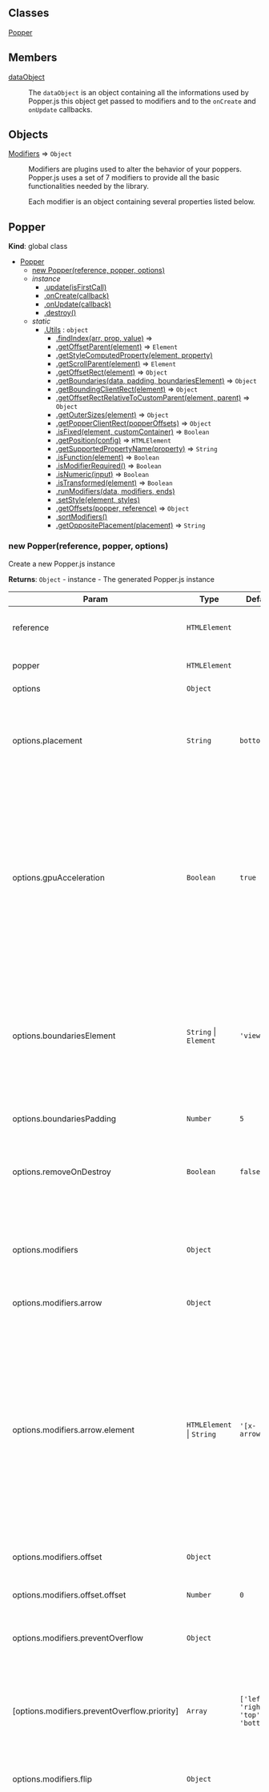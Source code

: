 ## Classes

<dl>
<dt><a href="#Popper">Popper</a></dt>
<dd></dd>
</dl>

## Members

<dl>
<dt><a href="#dataObject">dataObject</a></dt>
<dd><p>The <code>dataObject</code> is an object containing all the informations used by Popper.js
this object get passed to modifiers and to the <code>onCreate</code> and <code>onUpdate</code> callbacks.</p>
</dd>
</dl>

## Objects

<dl>
<dt><a href="#Modifiers">Modifiers</a> ⇒ <code>Object</code></dt>
<dd><p>Modifiers are plugins used to alter the behavior of your poppers.
Popper.js uses a set of 7 modifiers to provide all the basic functionalities
needed by the library.</p>
<p>Each modifier is an object containing several properties listed below.</p>
</dd>
</dl>

<a name="Popper"></a>

## Popper
**Kind**: global class  

* [Popper](#Popper)
    * [new Popper(reference, popper, options)](#new_Popper_new)
    * _instance_
        * [.update(isFirstCall)](#Popper+update)
        * [.onCreate(callback)](#Popper+onCreate)
        * [.onUpdate(callback)](#Popper+onUpdate)
        * [.destroy()](#Popper+destroy)
    * _static_
        * [.Utils](#Popper.Utils) : <code>object</code>
            * [.findIndex(arr, prop, value)](#Popper.Utils.findIndex) ⇒
            * [.getOffsetParent(element)](#Popper.Utils.getOffsetParent) ⇒ <code>Element</code>
            * [.getStyleComputedProperty(element, property)](#Popper.Utils.getStyleComputedProperty)
            * [.getScrollParent(element)](#Popper.Utils.getScrollParent) ⇒ <code>Element</code>
            * [.getOffsetRect(element)](#Popper.Utils.getOffsetRect) ⇒ <code>Object</code>
            * [.getBoundaries(data, padding, boundariesElement)](#Popper.Utils.getBoundaries) ⇒ <code>Object</code>
            * [.getBoundingClientRect(element)](#Popper.Utils.getBoundingClientRect) ⇒ <code>Object</code>
            * [.getOffsetRectRelativeToCustomParent(element, parent)](#Popper.Utils.getOffsetRectRelativeToCustomParent) ⇒ <code>Object</code>
            * [.getOuterSizes(element)](#Popper.Utils.getOuterSizes) ⇒ <code>Object</code>
            * [.getPopperClientRect(popperOffsets)](#Popper.Utils.getPopperClientRect) ⇒ <code>Object</code>
            * [.isFixed(element, customContainer)](#Popper.Utils.isFixed) ⇒ <code>Boolean</code>
            * [.getPosition(config)](#Popper.Utils.getPosition) ⇒ <code>HTMLElement</code>
            * [.getSupportedPropertyName(property)](#Popper.Utils.getSupportedPropertyName) ⇒ <code>String</code>
            * [.isFunction(element)](#Popper.Utils.isFunction) ⇒ <code>Boolean</code>
            * [.isModifierRequired()](#Popper.Utils.isModifierRequired) ⇒ <code>Boolean</code>
            * [.isNumeric(input)](#Popper.Utils.isNumeric) ⇒ <code>Boolean</code>
            * [.isTransformed(element)](#Popper.Utils.isTransformed) ⇒ <code>Boolean</code>
            * [.runModifiers(data, modifiers, ends)](#Popper.Utils.runModifiers)
            * [.setStyle(element, styles)](#Popper.Utils.setStyle)
            * [.getOffsets(popper, reference)](#Popper.Utils.getOffsets) ⇒ <code>Object</code>
            * [.sortModifiers()](#Popper.Utils.sortModifiers)
            * [.getOppositePlacement(placement)](#Popper.Utils.getOppositePlacement) ⇒ <code>String</code>

<a name="new_Popper_new"></a>

### new Popper(reference, popper, options)
Create a new Popper.js instance

**Returns**: <code>Object</code> - instance - The generated Popper.js instance  

| Param | Type | Default | Description |
| --- | --- | --- | --- |
| reference | <code>HTMLElement</code> |  | The reference element used to position the popper |
| popper | <code>HTMLElement</code> |  | The HTML element used as popper. |
| options | <code>Object</code> |  |  |
| options.placement | <code>String</code> | <code>bottom</code> | Placement of the popper accepted values: `top(-start, -end), right(-start, -end), bottom(-start, -right),      left(-start, -end)` |
| options.gpuAcceleration | <code>Boolean</code> | <code>true</code> | When this property is set to true, the popper position will be applied using CSS3 translate3d, allowing the      browser to use the GPU to accelerate the rendering.      If set to false, the popper will be placed using `top` and `left` properties, not using the GPU. |
| options.boundariesElement | <code>String</code> &#124; <code>Element</code> | <code>&#x27;viewport&#x27;</code> | The element which will define the boundaries of the popper position, the popper will never be placed outside      of the defined boundaries (except if `keepTogether` is enabled) |
| options.boundariesPadding | <code>Number</code> | <code>5</code> | Additional padding for the boundaries |
| options.removeOnDestroy | <code>Boolean</code> | <code>false</code> | Set to true if you want to automatically remove the popper when you call the `destroy` method. |
| options.modifiers | <code>Object</code> |  | List of functions used to modify the data before they are applied to the popper (see source code for default values) |
| options.modifiers.arrow | <code>Object</code> |  | Arrow modifier configuration |
| options.modifiers.arrow.element | <code>HTMLElement</code> &#124; <code>String</code> | <code>&#x27;[x-arrow]&#x27;</code> | The DOM Node used as arrow for the popper, or a CSS selector used to get the DOM node. It must be child of      its parent Popper. Popper.js will apply to the given element the style required to align the arrow with its      reference element.      By default, it will look for a child node of the popper with the `x-arrow` attribute. |
| options.modifiers.offset | <code>Object</code> |  | Offset modifier configuration |
| options.modifiers.offset.offset | <code>Number</code> | <code>0</code> | Amount of pixels the popper will be shifted (can be negative). |
| options.modifiers.preventOverflow | <code>Object</code> |  | PreventOverflow modifier configuration |
| [options.modifiers.preventOverflow.priority] | <code>Array</code> | <code>[&#x27;left&#x27;, &#x27;right&#x27;, &#x27;top&#x27;, &#x27;bottom&#x27;]</code> | Priority used when Popper.js tries to avoid overflows from the boundaries, they will be checked in order,      this means that the last one will never overflow |
| options.modifiers.flip | <code>Object</code> |  | Flip modifier configuration |
| options.modifiers.flip.behavior | <code>String</code> &#124; <code>Array</code> | <code>&#x27;flip&#x27;</code> | The behavior used by the `flip` modifier to change the placement of the popper when the latter is trying to      overlap its reference element. Defining `flip` as value, the placement will be flipped on      its axis (`right - left`, `top - bottom`).      You can even pass an array of placements (eg: `['right', 'left', 'top']` ) to manually specify      how alter the placement when a flip is needed. (eg. in the above example, it would first flip from right to left,      then, if even in its new placement, the popper is overlapping its reference element, it will be moved to top) |

<a name="Popper+update"></a>

### popper.update(isFirstCall)
Updates the position of the popper, computing the new offsets and applying the new style

**Kind**: instance method of <code>[Popper](#Popper)</code>  

| Param | Type | Description |
| --- | --- | --- |
| isFirstCall | <code>Boolean</code> | When true, the onCreate callback is called, otherwise it calls the onUpdate callback |

<a name="Popper+onCreate"></a>

### popper.onCreate(callback)
If a function is passed, it will be executed after the initialization of popper with as first argument the Popper instance.

**Kind**: instance method of <code>[Popper](#Popper)</code>  

| Param | Type |
| --- | --- |
| callback | <code>[createCallback](#createCallback)</code> | 

<a name="Popper+onUpdate"></a>

### popper.onUpdate(callback)
If a function is passed, it will be executed after each update of popper with as first argument the set of coordinates and informations
used to style popper and its arrow.
NOTE: it doesn't get fired on the first call of the `Popper.update()` method inside the `Popper` constructor!

**Kind**: instance method of <code>[Popper](#Popper)</code>  

| Param | Type |
| --- | --- |
| callback | <code>[updateCallback](#updateCallback)</code> | 

<a name="Popper+destroy"></a>

### popper.destroy()
Destroy the popper

**Kind**: instance method of <code>[Popper](#Popper)</code>  
<a name="Popper.Utils"></a>

### Popper.Utils : <code>object</code>
**Kind**: static namespace of <code>[Popper](#Popper)</code>  

* [.Utils](#Popper.Utils) : <code>object</code>
    * [.findIndex(arr, prop, value)](#Popper.Utils.findIndex) ⇒
    * [.getOffsetParent(element)](#Popper.Utils.getOffsetParent) ⇒ <code>Element</code>
    * [.getStyleComputedProperty(element, property)](#Popper.Utils.getStyleComputedProperty)
    * [.getScrollParent(element)](#Popper.Utils.getScrollParent) ⇒ <code>Element</code>
    * [.getOffsetRect(element)](#Popper.Utils.getOffsetRect) ⇒ <code>Object</code>
    * [.getBoundaries(data, padding, boundariesElement)](#Popper.Utils.getBoundaries) ⇒ <code>Object</code>
    * [.getBoundingClientRect(element)](#Popper.Utils.getBoundingClientRect) ⇒ <code>Object</code>
    * [.getOffsetRectRelativeToCustomParent(element, parent)](#Popper.Utils.getOffsetRectRelativeToCustomParent) ⇒ <code>Object</code>
    * [.getOuterSizes(element)](#Popper.Utils.getOuterSizes) ⇒ <code>Object</code>
    * [.getPopperClientRect(popperOffsets)](#Popper.Utils.getPopperClientRect) ⇒ <code>Object</code>
    * [.isFixed(element, customContainer)](#Popper.Utils.isFixed) ⇒ <code>Boolean</code>
    * [.getPosition(config)](#Popper.Utils.getPosition) ⇒ <code>HTMLElement</code>
    * [.getSupportedPropertyName(property)](#Popper.Utils.getSupportedPropertyName) ⇒ <code>String</code>
    * [.isFunction(element)](#Popper.Utils.isFunction) ⇒ <code>Boolean</code>
    * [.isModifierRequired()](#Popper.Utils.isModifierRequired) ⇒ <code>Boolean</code>
    * [.isNumeric(input)](#Popper.Utils.isNumeric) ⇒ <code>Boolean</code>
    * [.isTransformed(element)](#Popper.Utils.isTransformed) ⇒ <code>Boolean</code>
    * [.runModifiers(data, modifiers, ends)](#Popper.Utils.runModifiers)
    * [.setStyle(element, styles)](#Popper.Utils.setStyle)
    * [.getOffsets(popper, reference)](#Popper.Utils.getOffsets) ⇒ <code>Object</code>
    * [.sortModifiers()](#Popper.Utils.sortModifiers)
    * [.getOppositePlacement(placement)](#Popper.Utils.getOppositePlacement) ⇒ <code>String</code>

<a name="Popper.Utils.findIndex"></a>

#### Utils.findIndex(arr, prop, value) ⇒
Return the index of the matching object

**Kind**: static method of <code>[Utils](#Popper.Utils)</code>  
**Returns**: index or -1  

| Param | Type |
| --- | --- |
| arr | <code>Array</code> | 
| prop |  | 
| value |  | 

<a name="Popper.Utils.getOffsetParent"></a>

#### Utils.getOffsetParent(element) ⇒ <code>Element</code>
Returns the offset parent of the given element

**Kind**: static method of <code>[Utils](#Popper.Utils)</code>  
**Returns**: <code>Element</code> - offset parent  

| Param | Type |
| --- | --- |
| element | <code>Element</code> | 

<a name="Popper.Utils.getStyleComputedProperty"></a>

#### Utils.getStyleComputedProperty(element, property)
Get CSS computed property of the given element

**Kind**: static method of <code>[Utils](#Popper.Utils)</code>  

| Param | Type |
| --- | --- |
| element | <code>Eement</code> | 
| property | <code>String</code> | 

<a name="Popper.Utils.getScrollParent"></a>

#### Utils.getScrollParent(element) ⇒ <code>Element</code>
Returns the scrolling parent of the given element

**Kind**: static method of <code>[Utils](#Popper.Utils)</code>  
**Returns**: <code>Element</code> - offset parent  

| Param | Type |
| --- | --- |
| element | <code>Element</code> | 

<a name="Popper.Utils.getOffsetRect"></a>

#### Utils.getOffsetRect(element) ⇒ <code>Object</code>
Get the position of the given element, relative to its offset parent

**Kind**: static method of <code>[Utils](#Popper.Utils)</code>  
**Returns**: <code>Object</code> - position - Coordinates of the element and its `scrollTop`  

| Param | Type |
| --- | --- |
| element | <code>Element</code> | 

<a name="Popper.Utils.getBoundaries"></a>

#### Utils.getBoundaries(data, padding, boundariesElement) ⇒ <code>Object</code>
Computed the boundaries limits and return them

**Kind**: static method of <code>[Utils](#Popper.Utils)</code>  
**Returns**: <code>Object</code> - Coordinates of the boundaries  

| Param | Type | Description |
| --- | --- | --- |
| data | <code>Object</code> | Object containing the property "offsets" generated by `_getOffsets` |
| padding | <code>Number</code> | Boundaries padding |
| boundariesElement | <code>Element</code> | Element used to define the boundaries |

<a name="Popper.Utils.getBoundingClientRect"></a>

#### Utils.getBoundingClientRect(element) ⇒ <code>Object</code>
Get bounding client rect of given element

**Kind**: static method of <code>[Utils](#Popper.Utils)</code>  
**Returns**: <code>Object</code> - client rect  

| Param | Type |
| --- | --- |
| element | <code>HTMLElement</code> | 

<a name="Popper.Utils.getOffsetRectRelativeToCustomParent"></a>

#### Utils.getOffsetRectRelativeToCustomParent(element, parent) ⇒ <code>Object</code>
Given an element and one of its parents, return the offset

**Kind**: static method of <code>[Utils](#Popper.Utils)</code>  
**Returns**: <code>Object</code> - rect  

| Param | Type |
| --- | --- |
| element | <code>HTMLElement</code> | 
| parent | <code>HTMLElement</code> | 

<a name="Popper.Utils.getOuterSizes"></a>

#### Utils.getOuterSizes(element) ⇒ <code>Object</code>
Get the outer sizes of the given element (offset size + margins)

**Kind**: static method of <code>[Utils](#Popper.Utils)</code>  
**Returns**: <code>Object</code> - object containing width and height properties  

| Param | Type |
| --- | --- |
| element | <code>Element</code> | 

<a name="Popper.Utils.getPopperClientRect"></a>

#### Utils.getPopperClientRect(popperOffsets) ⇒ <code>Object</code>
Given the popper offsets, generate an output similar to getBoundingClientRect

**Kind**: static method of <code>[Utils](#Popper.Utils)</code>  
**Returns**: <code>Object</code> - ClientRect like output  

| Param | Type |
| --- | --- |
| popperOffsets | <code>Object</code> | 

<a name="Popper.Utils.isFixed"></a>

#### Utils.isFixed(element, customContainer) ⇒ <code>Boolean</code>
Check if the given element is fixed or is inside a fixed parent

**Kind**: static method of <code>[Utils](#Popper.Utils)</code>  
**Returns**: <code>Boolean</code> - answer to "isFixed?"  

| Param | Type |
| --- | --- |
| element | <code>Element</code> | 
| customContainer | <code>Element</code> | 

<a name="Popper.Utils.getPosition"></a>

#### Utils.getPosition(config) ⇒ <code>HTMLElement</code>
Helper used to get the position which will be applied to the popper

**Kind**: static method of <code>[Utils](#Popper.Utils)</code>  
**Returns**: <code>HTMLElement</code> - reference element  

| Param | Type | Description |
| --- | --- | --- |
| config | <code>HTMLElement</code> | popper element |

<a name="Popper.Utils.getSupportedPropertyName"></a>

#### Utils.getSupportedPropertyName(property) ⇒ <code>String</code>
Get the prefixed supported property name

**Kind**: static method of <code>[Utils](#Popper.Utils)</code>  
**Returns**: <code>String</code> - prefixed property (camelCase)  

| Param | Type | Description |
| --- | --- | --- |
| property | <code>String</code> | (camelCase) |

<a name="Popper.Utils.isFunction"></a>

#### Utils.isFunction(element) ⇒ <code>Boolean</code>
Check if the given variable is a function

**Kind**: static method of <code>[Utils](#Popper.Utils)</code>  
**Returns**: <code>Boolean</code> - answer to: is a function?  

| Param | Type | Description |
| --- | --- | --- |
| element | <code>Element</code> | Element to check |

<a name="Popper.Utils.isModifierRequired"></a>

#### Utils.isModifierRequired() ⇒ <code>Boolean</code>
Helper used to know if the given modifier depends from another one.

**Kind**: static method of <code>[Utils](#Popper.Utils)</code>  
<a name="Popper.Utils.isNumeric"></a>

#### Utils.isNumeric(input) ⇒ <code>Boolean</code>
Tells if a given input is a number

**Kind**: static method of <code>[Utils](#Popper.Utils)</code>  

| Param | Type | Description |
| --- | --- | --- |
| input | <code>\*</code> | to check |

<a name="Popper.Utils.isTransformed"></a>

#### Utils.isTransformed(element) ⇒ <code>Boolean</code>
Check if the given element has transforms applied to itself or a parent

**Kind**: static method of <code>[Utils](#Popper.Utils)</code>  
**Returns**: <code>Boolean</code> - answer to "isTransformed?"  

| Param | Type |
| --- | --- |
| element | <code>Element</code> | 

<a name="Popper.Utils.runModifiers"></a>

#### Utils.runModifiers(data, modifiers, ends)
Loop trough the list of modifiers and run them in order, each of them will then edit the data object

**Kind**: static method of <code>[Utils](#Popper.Utils)</code>  

| Param | Type |
| --- | --- |
| data | <code>Object</code> | 
| modifiers | <code>Array</code> | 
| ends | <code>function</code> | 

<a name="Popper.Utils.setStyle"></a>

#### Utils.setStyle(element, styles)
Set the style to the given popper

**Kind**: static method of <code>[Utils](#Popper.Utils)</code>  

| Param | Type | Description |
| --- | --- | --- |
| element | <code>Element</code> | Element to apply the style to |
| styles | <code>Object</code> | Object with a list of properties and values which will be applied to the element |

<a name="Popper.Utils.getOffsets"></a>

#### Utils.getOffsets(popper, reference) ⇒ <code>Object</code>
Get offsets to the popper

**Kind**: static method of <code>[Utils](#Popper.Utils)</code>  
**Returns**: <code>Object</code> - An object containing the offsets which will be applied to the popper  

| Param | Type | Description |
| --- | --- | --- |
| popper | <code>Element</code> | the popper element |
| reference | <code>Element</code> | the reference element (the popper will be relative to this) |

<a name="Popper.Utils.sortModifiers"></a>

#### Utils.sortModifiers()
Sorts the modifiers based on their `order` property

**Kind**: static method of <code>[Utils](#Popper.Utils)</code>  
<a name="Popper.Utils.getOppositePlacement"></a>

#### Utils.getOppositePlacement(placement) ⇒ <code>String</code>
Get the opposite placement of the given one/

**Kind**: static method of <code>[Utils](#Popper.Utils)</code>  
**Returns**: <code>String</code> - flipped placement  

| Param | Type |
| --- | --- |
| placement | <code>String</code> | 

<a name="dataObject"></a>

## dataObject
The `dataObject` is an object containing all the informations used by Popper.js
this object get passed to modifiers and to the `onCreate` and `onUpdate` callbacks.

**Kind**: global variable  
**Properties**

| Name | Type | Description |
| --- | --- | --- |
| data.instance | <code>Object</code> | The Popper.js instance |
| data.placement | <code>String</code> | Placement applied to popper |
| data.originalPlacement | <code>String</code> | Placement originally defined on init |
| data.flipped | <code>Boolean</code> | True if popper has been flipped by flip modifier |
| data.arrowElement | <code>HTMLElement</code> | Node used as arrow by arrow modifier |
| data.styles | <code>Object</code> | Any CSS property defined here will be applied to the popper, it expects the JavaScript nomenclature (eg. `marginBottom`) |
| data.boundaries | <code>Object</code> | Offsets of the popper boundaries |
| data.offsets | <code>Object</code> | The measurements of popper, reference and arrow elements. |
| data.offsets.popper | <code>Object</code> | `top`, `left`, `width`, `height` values |
| data.offsets.reference | <code>Object</code> | `top`, `left`, `width`, `height` values |
| data.offsets.arro | <code>Object</code> | `top` and `left` offsets, only one of them will be different from 0 |

<a name="Modifiers"></a>

## Modifiers ⇒ <code>Object</code>
Modifiers are plugins used to alter the behavior of your poppers.
Popper.js uses a set of 7 modifiers to provide all the basic functionalities
needed by the library.

Each modifier is an object containing several properties listed below.

**Kind**: global namespace  
**Returns**: <code>Object</code> - data - Each modifier must return the modified `data` object.  

| Param | Type | Description |
| --- | --- | --- |
| modifier | <code>Object</code> | Modifier descriptor |
| modifier.order | <code>Integer</code> | The `order` property defines the execution order of the modifiers.      The built-in modifiers have orders with a gap of 100 units in between,      this allows you to inject additional modifiers between the existing ones      without having to redefine the order of all of them.      The modifiers are executed starting from the one with the lowest order. |
| modifier.enabled | <code>Boolean</code> | When `true`, the modifier will be used. |
| modifier.function | <code>[modifier](#Modifiers..modifier)</code> | Modifier function. |
| modifier.onLoad | <code>Modifiers~onLoad</code> | Function executed on popper initalization |


* [Modifiers](#Modifiers) ⇒ <code>Object</code>
    * _static_
        * [.applyStyle(data, options)](#Modifiers.applyStyle) ⇒ <code>Object</code>
        * [.arrow(data, options)](#Modifiers.arrow) ⇒ <code>Object</code>
        * [.flip(data, options)](#Modifiers.flip) ⇒ <code>Object</code>
        * [.keepTogether(data, options)](#Modifiers.keepTogether) ⇒ <code>Object</code>
        * [.offset(data, options)](#Modifiers.offset) ⇒ <code>Object</code>
        * [.preventOverflow(data, options)](#Modifiers.preventOverflow) ⇒ <code>Object</code>
        * [.shift(data, options)](#Modifiers.shift) ⇒ <code>Object</code>
    * _inner_
        * [~modifier](#Modifiers..modifier) ⇒ <code>[dataObject](#dataObject)</code>

<a name="Modifiers.applyStyle"></a>

### Modifiers.applyStyle(data, options) ⇒ <code>Object</code>
Apply the computed styles to the popper element

**Kind**: static method of <code>[Modifiers](#Modifiers)</code>  
**Returns**: <code>Object</code> - The same data object  

| Param | Type | Description |
| --- | --- | --- |
| data | <code>Object</code> | The data object generated by `update` method |
| options | <code>Object</code> | Modifiers configuration and options |

<a name="Modifiers.arrow"></a>

### Modifiers.arrow(data, options) ⇒ <code>Object</code>
Modifier used to move the arrows on the edge of the popper to make sure them are always between the popper and the reference element
It will use the CSS outer size of the arrow element to know how many pixels of conjuction are needed

**Kind**: static method of <code>[Modifiers](#Modifiers)</code>  
**Returns**: <code>Object</code> - The data object, properly modified  

| Param | Type | Description |
| --- | --- | --- |
| data | <code>Object</code> | The data object generated by update method |
| options | <code>Object</code> | Modifiers configuration and options |

<a name="Modifiers.flip"></a>

### Modifiers.flip(data, options) ⇒ <code>Object</code>
Modifier used to flip the placement of the popper when the latter is starting overlapping its reference element.
Requires the `preventOverflow` modifier before it in order to work.
**NOTE:** data.instance modifier will run all its previous modifiers everytime it tries to flip the popper!

**Kind**: static method of <code>[Modifiers](#Modifiers)</code>  
**Returns**: <code>Object</code> - The data object, properly modified  

| Param | Type | Description |
| --- | --- | --- |
| data | <code>Object</code> | The data object generated by update method |
| options | <code>Object</code> | Modifiers configuration and options |

<a name="Modifiers.keepTogether"></a>

### Modifiers.keepTogether(data, options) ⇒ <code>Object</code>
Modifier used to make sure the popper is always near its reference

**Kind**: static method of <code>[Modifiers](#Modifiers)</code>  
**Returns**: <code>Object</code> - The data object, properly modified  

| Param | Type | Description |
| --- | --- | --- |
| data | <code>Object</code> | The data object generated by update method |
| options | <code>Object</code> | Modifiers configuration and options |

<a name="Modifiers.offset"></a>

### Modifiers.offset(data, options) ⇒ <code>Object</code>
Modifier used to add an offset to the popper, useful if you more granularity positioning your popper.
The offsets will shift the popper on the side of its reference element.

**Kind**: static method of <code>[Modifiers](#Modifiers)</code>  
**Returns**: <code>Object</code> - The data object, properly modified  

| Param | Type | Description |
| --- | --- | --- |
| data | <code>Object</code> | The data object generated by update method |
| options | <code>Object</code> | Modifiers configuration and options |

<a name="Modifiers.preventOverflow"></a>

### Modifiers.preventOverflow(data, options) ⇒ <code>Object</code>
Modifier used to make sure the popper does not overflows from it's boundaries

**Kind**: static method of <code>[Modifiers](#Modifiers)</code>  
**Returns**: <code>Object</code> - The data object, properly modified  

| Param | Type | Description |
| --- | --- | --- |
| data | <code>Object</code> | The data object generated by `update` method |
| options | <code>Object</code> | Modifiers configuration and options |

<a name="Modifiers.shift"></a>

### Modifiers.shift(data, options) ⇒ <code>Object</code>
Modifier used to shift the popper on the start or end of its reference element side

**Kind**: static method of <code>[Modifiers](#Modifiers)</code>  
**Returns**: <code>Object</code> - The data object, properly modified  

| Param | Type | Description |
| --- | --- | --- |
| data | <code>Object</code> | The data object generated by `update` method |
| options | <code>Object</code> | Modifiers configuration and options |

<a name="Modifiers..modifier"></a>

### Modifiers~modifier ⇒ <code>[dataObject](#dataObject)</code>
Modifiers can edit the `data` object to change the beheavior of the popper.
This object contains all the informations used by Popper.js to compute the
popper position.
The modifier can edit the data as needed, and then `return` it as result.

**Kind**: inner typedef of <code>[Modifiers](#Modifiers)</code>  
**Returns**: <code>[dataObject](#dataObject)</code> - modified data  

| Param | Type |
| --- | --- |
| data | <code>[dataObject](#dataObject)</code> | 

<a name="createCallback"></a>

## .createCallback : <code>function</code>
Callback called when the popper is created.
Access Popper.js instance with `data.instance`.

**Kind**: static typedef  

| Param | Type |
| --- | --- |
| data | <code>[dataObject](#dataObject)</code> | 

<a name="updateCallback"></a>

## .updateCallback : <code>function</code>
Callback called when the popper is updated, this callback is not called
on the initialization/creation of the popper, but only on subsequent
updates.
Access Popper.js instance with `data.instance`.

**Kind**: static typedef  

| Param | Type |
| --- | --- |
| data | <code>[dataObject](#dataObject)</code> | 


